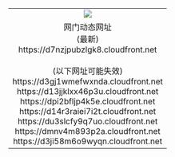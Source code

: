 ﻿<table>
  <tr></tr>
  <tr><td colspan=2 align=center><img src="https://d7nzjpubzlgk8.cloudfront.net/Up/oGate.jpg" /></td></tr>
  <tr><td colspan=2 align=center>网门动态网址<br/>(最新)
<br>https://d7nzjpubzlgk8.cloudfront.net
<br/><br/>(以下网址可能失效)
<br>https://d3gj1wmefwxnda.cloudfront.net
<br>https://d13jjklxx46p3u.cloudfront.net
<br>https://dpi2bfljp4k5e.cloudfront.net
<br>https://d14r3raiei7i2t.cloudfront.net
<br>https://du3slcfy9q7uo.cloudfront.net
<br>https://dmnv4m893p2a.cloudfront.net
<br>https://d3ji58m6o9wyqn.cloudfront.net
    </td>
  </tr>
</table>
